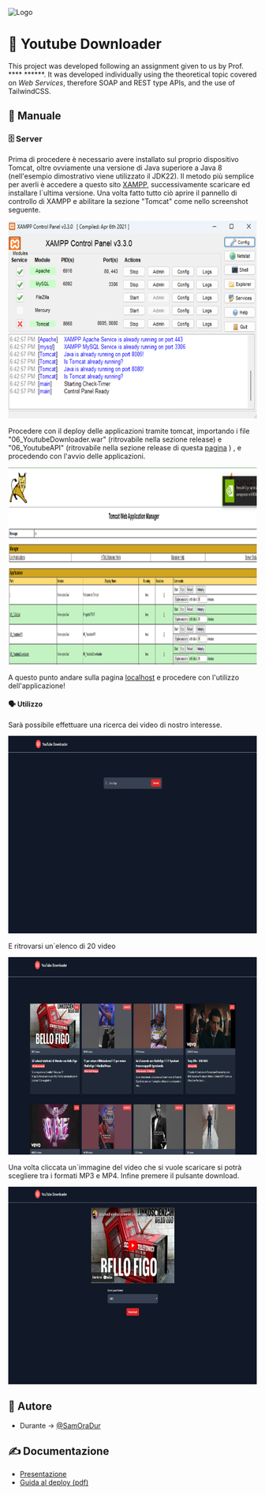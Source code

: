 ![Logo](https://upload.wikimedia.org/wikipedia/commons/e/ef/Youtube_logo.png)

# 📝 Youtube Downloader

This project was developed following an assignment given to us by Prof. **** ******. It was developed individually using the theoretical topic covered on *Web Services*, therefore SOAP and REST type APIs, and the use of TailwindCSS.

## 📕 Manuale

### 🗄️ Server

Prima di procedere è necessario avere installato sul proprio dispositivo Tomcat, oltre ovviamente una versione di Java superiore a Java 8 (nell'esempio dimostrativo viene utilizzato il JDK22). Il metodo più semplice per averli è accedere a questo sito [XAMPP](https://www.apachefriends.org/download.html), successivamente scaricare ed installare l`ultima versione. Una volta fatto tutto ciò aprire il pannello di controllo di XAMPP e abilitare la sezione "Tomcat" come nello screenshot seguente.

<img src="https://github.com/SamOraDur/05_ToDoList/blob/main/doc/img/xampp.png" height="400" width="800">

Procedere con il deploy delle applicazioni tramite tomcat, importando i file "06_YoutubeDownloader.war" (ritrovabile nella sezione release) e "06_YoutubeAPI" (ritrovabile nella sezione release di questa [pagina](https://github.com/SamOraDur/06_YoutubeAPI) ) , e procedendo con l'avvio delle applicazioni.

<img src="https://github.com/SamOraDur/06_YoutubeDownloader/blob/main/blob/main/doc/img/tomcat.png" height="400" width="800">

A questo punto andare sulla pagina [localhost](http://localhost:8080/06_YoutubeDownloader) e procedere con l'utilizzo dell'applicazione!

#### 🗣️ Utilizzo

Sarà possibile effettuare una ricerca dei video di nostro interesse.

<img src="https://github.com/SamOraDur/06_YoutubeDownloader/blob/main/blob/main/doc/img/search.png" height="400" width="800">

E ritrovarsi un`elenco di 20 video

<img src="https://github.com/SamOraDur/06_YoutubeDownloader/blob/main/blob/main/doc/img/searched.png" height="400" width="800">

Una volta cliccata un`immagine del video che si vuole scaricare si potrà scegliere tra i formati MP3 e MP4. Infine premere il pulsante download.

<img src="https://github.com/SamOraDur/06_YoutubeDownloader/blob/main/blob/main/doc/img/format.png" height="400" width="800">

## 🧑 Autore

- Durante -> [@SamOraDur](https://www.github.com/SamOraDur) 

## ✍️ Documentazione

- [Presentazione](https://github.com/SamOraDur/06_YoutubeDownloader/blob/main/doc/YTDownloaderPresentazione.pptx)
- [Guida al deploy (pdf) ](https://github.com/SamOraDur/06_YoutubeDownloader/blob/main/doc/Manuale.pdf)
